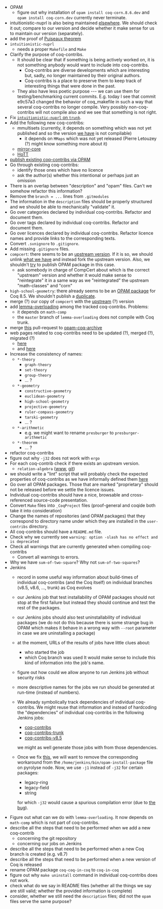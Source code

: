  - OPAM
   - figure out why installation of `opam install coq-corn.8.6.dev` and `opam install coq-corn.dev` currently never terminate.
 - intuitionistic-nuprl is also being maintained [elsewhere](https://github.com/vrahli/NuprlInCoq). We should check it out; compare to our version and decide whether it make sense for us to maintain our version (separately).
 - add the proof of [Puiseaux theorem](https://scm.gforge.inria.fr/anonscm/git/puiseuxth/puiseuxth.git)
 - `intuitionistic-nuprl`
   - needs a proper `Makefile` and `Make`
 - Clarify the purpose of coq-contribs.
   - It should be clear that if something is being actively worked on,
     it is not something anybody would want to include into coq-contribs.
     - Coq-contribs are diverse developments which are interesting but, sadly, no longer maintained by their original authors.
     - Coq-contribs is a place to preserve them to keep track of interesting things that were done in the past.
   - They also have less poetic purpose --- we can use them for testing/benchmarking current commits.
     E.g. today I see that commit e9c57a3 changed the behavior of coq_makefile in such a way that several
     coq-contribs no longer compile. Very possibly non-coq-contribs will not compile also
     and we see that something is not right.
 - Fix [`intuitionistic-nuprl` on `trunk`](https://ci.inria.fr/coq/job/bench-intuitionistic-nuprl/34/console).
 - Add the following new coq-contribs:
   - mmultisets (currently, it depends on something which was not yet published and so the version [we have](https://github.com/coq-contribs/mmultisets) is not compilable)
     - it depends on `MMaps` which was not yet released (Pierre Letouzey (?) might know something more about it)
   - [mirror-core](https://github.com/coq-contribs/coq-contribs/issues/1)
   - [HoTT](https://github.com/coq-contribs/coq-contribs/issues/2)
 - [publish existing coq-contribs via OPAM](https://github.com/coq/opam-coq-archive/pull/72)
 - Go through existing coq-contribs:
   - identify those ones which have no licence
   - ask the author(s) whether this intentional or perhaps just an omission
 - There is an overlap between "description" and "opam" files. Can't we somehow refactor this information?
 - Remove the `branch = ...` lines from `.gitmodules`
 - The information in the `description` files should be properly structured and we should be able to mechanically "validate" it.
 - Go over categories declared by individual coq-contribs. Refactor and document them.
 - Go over tags declared by individual coq-contribs. Refactor and document them.
 - Go over licences declared by individual coq-contribs. Refactor licence names and provide links to the corresponding texts.
 - Convert `.svnignore` to `.gitignore`.
 - Add missing `.gitignore` files.
 - `compcert`: there seems to be an [upstream version](https://github.com/coq/opam-coq-archive/blob/master/released/packages/coq-compcert/coq-compcert.2.6.0/opam). If it is so, we should unlink [what we have](https://github.com/coq-contribs/compcert/tree/master) and instead fork the upstream version. Also, we shouldn't [try](https://github.com/matej-kosik/opam-coq-archive/tree/master/released/packages/coq-compcert/coq-compcert.8.5.0) to publish OPAM package in this case.
   - ask somebody in charge of CompCert about which is the correct "upstream" version
     and whether it would make sense to "reintegrate" it in a same way as we "reintegrated"
     the upstream "math-classes" and "corn"
 - `high-school-geometry`: there already seems to be an [OPAM package](https://github.com/matej-kosik/opam-coq-archive/tree/master/released/packages/coq-high-school-geometry/coq-high-school-geometry.1.0.0) for Coq 8.5. We shouldn't publish a [duplicate](https://github.com/matej-kosik/opam-coq-archive/tree/master/released/packages/coq-high-school-geometry/coq-high-school-geometry.8.5.0).
 - merge (?) our copy of `compcert` with the [upstream](https://github.com/AbsInt/CompCert) (?) version
 - add [lemma-overloading](https://github.com/coq-contribs/lemma-overloading) among the tracked coq-contribs. Problems:
   - it depends on `math-comp`
   - the `master` branch of `lemma-overloading` does not compile with Coq trunk.
 - merge [this](https://github.com/coq/opam-coq-archive/pull/72) pull-request to [opam-coq-archive](https://github.com/coq/opam-coq-archive)
 - web pages related to coq-contribs need to be updated (?), merged (?), migrated (?)
   - [here](http://www.lix.polytechnique.fr/coq/pylons/contribs/index)
   - and [here](http://coq.inria.fr/opam/www/archive.html)
 - Increase the consistency of names:
   - `*-theory` 
     - `graph-theory`
     - `set-theory`
     - `group-theory`
     - ... ?
   - `*-geometry`
     - `constructive-geometry`
     - `euclidean-geometry`
     - `high-school-geometry`
     - `projective-geometry`
     - `ruler-compass-geometry`
     - `tarski-geometry`
     - ... ?
   - `*-arithmetic`
     - e.g. we might want to rename `presburger` to `presburger-arithmetic`
   - `*-theorem`
     - ... ?
 - refactor coq-contribs
 - figure out why `-j32` does not work with `ergo`
 - For each coq-contrib check if there exists an upstream version.
   - `relation-algebra` ([www](http://perso.ens-lyon.fr/damien.pous/ra/), [git](https://github.com/damien-pous/relation-algebra))
 - we should write a "lint" script that will probably check the expected properties of coq-contribs as we have informally defined them [here](https://github.com/coq-contribs/coq-contribs/blob/master/FAQ.md#what-are-the-common-properties-of-all-coq-contribs)
 - Go over all OPAM packages. Those that are marked "proprietary" should not be released before we settle the licence issues.
 - Individual coq-contribs should have a nice, browsable and cross-referenced source-code presentation.
 - Convert `Make` files into `_CoqProject` files (proof-general and coqide both take it into consideration)
 - Change the names of repositories (and OPAM packages) that they correspond to directory name under which they are installed in the `user-contribs` directory.
 - All coq-contribs should have a `README.md` file.
 - Check why we currently see `warning: option -slash has no effect and is deprecated`
 - Check all warnings that are currently generated when compiling coq-contribs
   - Convert all warnings to errors.
 - Why we have `sum-of-two-square`? Why not `sum-of-two-squares`?
 - Jenkins
   - record in some useful way information about build-times of individual coq-contribs (and the Coq itself) on individual branches (v8.5, v8.6, ..., trunk) as Coq evolves
   - our Jenkins job that test installability of OPAM packages should not stop at the first failure but instead they should continue and test the rest of the packages.
   - our Jenkins jobs should also test uninstallability of individual packages
     (we do not do this because there is some strange bug in OPAM which makes it behave in a wrong way with `--root` parameter in case we are uninstalling a package)
   - at the moment, URLs of the results of jobs have little clues about:
     - who started the job
     - which Coq branch was used
     It would make sense to include this kind of information into the job's name.
   - figure out how could we allow anyone to run Jenkins job without security risks
   - more descriptive names for the jobs we run should be generated at run-time (instead of numbers).
   - We already symbolically track dependencies of individual coq-contribs. We might reuse that information and instead of hardcoding the "dependencies" of individual coq-contribs in the following Jenkins jobs:
     - [coq-contribs](https://ci.inria.fr/coq/view/coq-contribs/job/coq-contribs/)
     - [coq-contribs-trunk](https://ci.inria.fr/coq/view/coq-contribs/job/coq-contribs-trunk/)
     - [coq-contribs-v8.5](https://ci.inria.fr/coq/view/coq-contribs/job/coq-contribs-v8.5/)
   
     we might as well generate those jobs with from those dependencies.
   - Once we fix [this](https://coq.inria.fr/bugs/show_bug.cgi?id=4894), we will want to remove the corresponding workaround from the `/home/jenkins/bin/opam-install-package` file on pyrolyse node. Now, we use `-j1` instead of `-j32` for certain packages:
     - legacy-ring
     - legacy-field
     - string
     
     for which `-j32` would cause a spurious compilation error (due to [the bug](https://coq.inria.fr/bugs/show_bug.cgi?id=4894)).
 - Figure out what can we do with `lemma-overloading`. It now depends on `math-comp` which is not part of coq-contribs.
 - describe all the steps that need to be performed when we add a new coq-contrib
   - concerning the git repository
   - concerning our jobs on Jenkins
 - describe all the steps that need to be performed when a new Coq branch is created (e.g. v8.7)
 - describe all the steps that need to be performed when a new version of Coq is released
 - rename OPAM package `coq-coq-in-coq` to `coq-in-coq`
- figure out why `make uninstall` command in individual coq-contribs does not work.
- check what do we say in README files (whether all the things we say are still valid; whether the provided information is complete)
- consider, whether we still need the `description` files; did not the `opam` files serve the same purpose?
